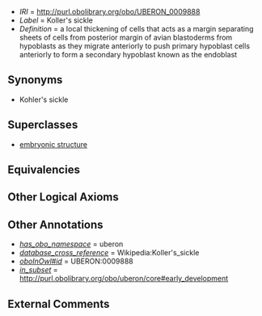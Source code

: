  * *IRI* = http://purl.obolibrary.org/obo/UBERON_0009888
 * *Label* = Koller's sickle
 * *Definition* = a local thickening of cells that acts as a margin separating sheets of cells from posterior margin of avian blastoderms from hypoblasts as they migrate anteriorly to push primary hypoblast cells anteriorly to form a secondary hypoblast known as the endoblast

## Synonyms

 * Kohler's sickle

## Superclasses

 * [embryonic structure](../../UBERON/50/UBERON_0002050.md)

## Equivalencies


## Other Logical Axioms


## Other Annotations

 * *[has_obo_namespace](../../ce/oboInOwl#hasOBONamespace.md)* = uberon
 * *[database_cross_reference](../../ef/oboInOwl#hasDbXref.md)* = Wikipedia:Koller's_sickle
 * *[oboInOwl#id](../../id/oboInOwl#id.md)* = UBERON:0009888
 * *[in_subset](../../et/oboInOwl#inSubset.md)* = http://purl.obolibrary.org/obo/uberon/core#early_development

## External Comments

